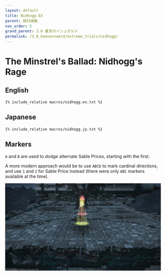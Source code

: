 ```yaml
---
layout: default
title: Nidhogg EX
parent: 極討滅戦
nav_order: 5
grand_parent: 3.0 蒼天のイシュガルド
permalink: /3.0_heavensward/extreme_trials/nidhogg/
---
```


# The Minstrel's Ballad: Nidhogg's Rage

## English
```
{% include_relative macros/nidhogg.en.txt %}
```

## Japanese
```
{% include_relative macros/nidhogg.jp.txt %}
```

## Markers

`A` and `B` are used to dodge alternate Sable Prices, starting with the first.

A more modern approach would be to use `ABCD` to mark cardinal directions, and use `1` and `2` for Sable Price instead (there were only `ABC` markers available at the time).

![](images/markers.jpg)